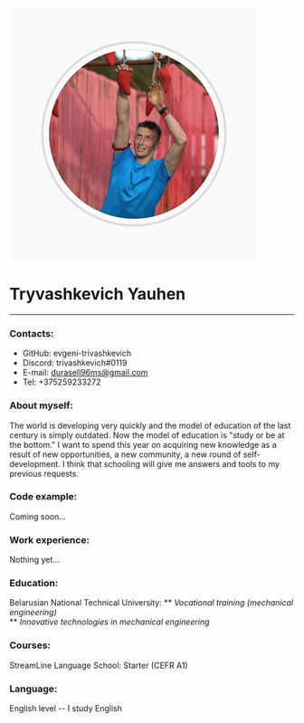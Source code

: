 [![dgekl](https://raw.githubusercontent.com/evgeni-trivashkevich/rsschool-cv/gh-pages/Evgeniy_Trivashkevich.png)](https://www.instagram.com/evgeniitrivashkevich/)
# Tryvashkevich Yauhen
****
### Contacts:
* GitHub: evgeni-trivashkevich
* Discord: trivashkevich#0119
* E-mail: durasell96ms@gmail.com
* Tel: +375259233272

### About myself:
The world is developing very quickly and the model of education of the last century is simply outdated. Now the model of education is "study or be at the bottom." I want to spend this year on acquiring new knowledge as a result of new opportunities, a new community, a new round of self-development. I think that schooling will give me answers and tools to my previous requests.

### Code example:
Coming soon...

### Work experience:
Nothing yet…

### Education:
Belarusian National Technical University:
** _Vocational training (mechanical engineering)_     
** _Innovative technologies in mechanical engineering_

### Courses:
StreamLine Language School: Starter (CEFR A1)

### Language:
English level -- I study English 

